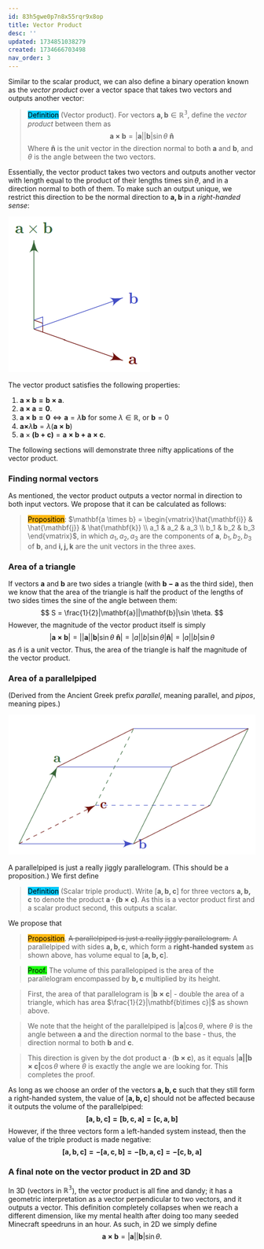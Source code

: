 ```yaml
---
id: 83h5gwe0p7n8x55rqr9x8op
title: Vector Product
desc: ''
updated: 1734851038279
created: 1734666703498
nav_order: 3
---
```

Similar to the scalar product, we can also define a binary operation known as the *vector product* over a vector space that takes two vectors and outputs another vector:

> <span style="background-color: #03cafc; color: black;">Definition</span> (Vector product). For vectors $\mathbf{a, b} \in \mathbb{R^3}$, define the *vector product* between them as
$$
\mathbf{a\times b} = |\mathbf{a}||\mathbf{b}|\sin \theta\ \mathbf{\hat{n}}
$$
> Where $\mathbf{\hat{n}}$ is the unit vector in the direction normal to both $\mathbf{a}$ and $\mathbf{b}$, and $\theta$ is the angle between the two vectors.

Essentially, the vector product takes two vectors and outputs another vector with length equal to the product of their lengths times $\sin \theta$, and in a direction normal to both of them. To make such an output unique, we restrict this direction to be the normal direction to $\mathbf{a, b}$ in a *right-handed sense*:

![alt text](./assets/images/image.png)

The vector product satisfies the following properties:
1. $\mathbf{a\times b = b\times a}$.
2. $\mathbf{a \times a = 0}$.
3. $\mathbf{a \times b = 0}\iff \mathbf{a} = \lambda \mathbf{b}$ for some $\lambda \in \mathbb{R}$, or $\mathbf{b}= 0$
4. $\mathbf{a \times}\lambda\mathbf{b} = \lambda(\mathbf{a\times b})$
5. $\mathbf{a}\times \mathbf{(b + c)} = \mathbf{a\times b + a \times c}$.

The following sections will demonstrate three nifty applications of the vector product.
### Finding normal vectors
As mentioned, the vector product outputs a vector normal in direction to both input vectors. We propose that it can be calculated as follows:
> <span style="background-color: #ffb812; color: black;">Proposition</span>: $\mathbf{a \times b} = \begin{vmatrix}\hat{\mathbf{i}} & \hat{\mathbf{j}} & \hat{\mathbf{k}} \\ a_1 & a_2 & a_3 \\ b_1 & b_2 & b_3 \end{vmatrix}$, in which $a_1, a_2, a_3$ are the components of $\mathbf{a}$, $b_1, b_2, b_3$ of $\mathbf{b}$, and $\mathbf{i, j, k}$ are the unit vectors in the three axes.

### Area of a triangle
If vectors $\mathbf{a}$ and $\mathbf{b}$ are two sides a triangle (with $\mathbf{b-a}$ as the third side), then we know that the area of the triangle is half the product of the lengths of two sides times the sine of the angle between them: 
$$
S = \frac{1}{2}|\mathbf{a}||\mathbf{b}|\sin \theta.
$$
However, the magnitude of the vector product itself is simply
$$
|\mathbf{a\times b}| = ||\mathbf{a}||\mathbf{b}|\sin \theta\ \mathbf{\hat{n}}| = |a||b|\sin \theta |\mathbf{\hat{n}}| = |a||b|\sin \theta
$$
as $\hat{n}$ is a unit vector. Thus, the area of the triangle is half the magnitude of the vector product.

### Area of a parallelpiped
(Derived from the Ancient Greek prefix *parallel*, meaning parallel, and *pipos*, meaning pipes.)

![alt text](image-1.png)

A parallelpiped is just a really jiggly parallelogram. (This should be a proposition.) We first define
> <span style="background-color: #03cafc; color: black;">Definition</span> (Scalar triple product). Write $[\mathbf{a,b,c}]$ for three vectors $\mathbf{a,b,c}$ to denote the product $\mathbf{a\cdot(b\times c)}$. As this is a vector product first and a scalar product second, this outputs a scalar.

We propose that 
><span style="background-color: #ffb812; color: black;"> Proposition</span>. ~~A parallelpiped is just a really jiggly parallelogram.~~ A parallelpiped with sides $\mathbf{a,b,c}$, which form a **right-handed system** as shown above, has volume equal to $[\mathbf{a,b,c}]$.

> <span style="background-color: #1eff12; color: black;">Proof.</span> The volume of this parallelopiped is the area of the parallelogram encompassed by $\mathbf{b,c}$ multiplied by its height. 


> First, the area of that parallelogram is $|\mathbf{b\times c}|$ - double the area of a triangle, which has area $\frac{1}{2}|\mathbf{b\times c}|$ as shown above.

> We note that the height of the parallelpiped is $|\mathbf{a}|\cos \theta$, where $\theta$ is the angle between $\mathbf{a}$ and the direction normal to the base - thus, the direction normal to both $\mathbf{b}$ and $\mathbf{c}$. 

> This direction is given by the dot product $\mathbf{a} \cdot (\mathbf{b\times c})$, as it equals $|\mathbf{a||b\times c|}\cos \theta$ where $\theta$ is exactly the angle we are looking for. This completes the proof.

As long as we choose an order of the vectors $\mathbf{a,b,c}$ such that they still form a right-handed system, the value of $[\mathbf{a,b,c}]$ should not be affected because it outputs the volume of the parallelpiped:
$$
\mathbf{[a,b,c]=[b,c,a]=[c,a,b]}
$$
However, if the three vectors form a left-handed system instead, then the value of the triple product is made negative:
$$
\mathbf{[a,b,c] = -[a,c,b] = -[b,a,c] = -[c,b,a]}
$$
### A final note on the vector product in 2D and 3D
In 3D (vectors in $\mathbb{R^3}$), the vector product is all fine and dandy; it has a geometric interpretation as a vector perpendicular to two vectors, and it outputs a vector. This definition completely collapses when we reach a different dimension, like my mental health after doing too many seeded Minecraft speedruns in an hour. As such, in 2D we simply define
$$
\mathbf{a\times b} = |\mathbf{a}||\mathbf{b}|\sin\theta.
$$
